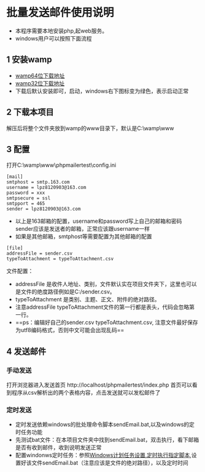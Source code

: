 # 批量发送邮件使用说明
- 本程序需要本地安装php,起web服务。
- windows用户可以按照下面流程
## 1 安装wamp
- [wamp64位下载地址](https://downloads.sourceforge.net/project/wampserver/WampServer%203/WampServer%203.0.0/wampserver3.0.6_x64_apache2.4.23_mysql5.7.14_php5.6.25-7.0.10.exe?r=https%3A%2F%2Fsourceforge.net%2Fprojects%2Fwampserver%2Ffiles%2F&ts=1497071273&use_mirror=jaist)
- [wamp32位下载地址](https://sourceforge.net/projects/wampserver/files/WampServer%203/WampServer%203.0.0/wampserver3.0.6_x86_apache2.4.23_mysql5.7.14_php5.6.25-7.0.10.exe/download)
- 下载后默认安装即可，启动，windows右下图标变为绿色，表示启动正常

## 2 下载本项目
解压后将整个文件夹放到wamp的www目录下，默认是C:\wamp\www

## 3 配置
打开C:\wamp\www\phpmailertest\config.ini

```
[mail]
smtphost = smtp.163.com
username = lpz8120903@163.com
password = xxx
smtpsecure = ssl
smtpport = 465
sender = lpz8120903@163.com
```
- 以上是163邮箱的配置，username和password写上自己的邮箱和密码 sender应该是发送者的邮箱，正常应该跟username一样
- 如果是其他邮箱，smtphost等需要配置为其他邮箱的配置

```
[file]
addressFile = sender.csv
typeToAttachment = typeToAttachment.csv
```
文件配置：
- addressFile 是收件人地址、类别，文件默认实在项目文件夹下，这里也可以是文件的绝度路径例如是C:/sender.csv。
- typeToAttachment 是类别、主题、正文、附件的绝对路径。
- 注意addressFile typeToAttachment文件的第一行都是表头，代码会忽略第一行。
- ==ps：编辑好自己的sender.csv typeToAttachment.csv, 注意文件最好保存为utf8编码格式，否则中文可能会出现乱码==

## 4 发送邮件
### 手动发送
打开浏览器进入发送首页
http://localhost/phpmailertest/index.php
首页可以看到程序从csv解析出的两个表格内容，点击发送就可以发松邮件了
### 定时发送
- 定时发送依赖windows的批处理命令脚本sendEmail.bat,以及windows的定时任务功能
- 先测试bat文件：在本项目文件夹中找到sendEmail.bat，双击执行，看下邮箱是否有收到邮件，收到说明发送正常
- 配置windonws定时任务：参照[Windows计划任务设置,定时执行指定脚本](https://jingyan.baidu.com/article/e2284b2b72bffce2e6118d2c.html),设置好该文件sendEmail.bat（注意应该是文件的绝对路径），以及定时时间
